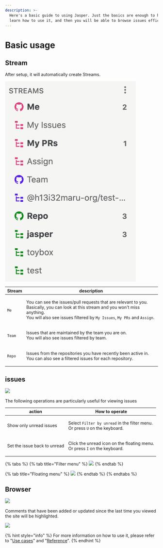```yaml
---
description: >-
  Here's a basic guide to using Jasper. Just the basics are enough to help you
  learn how to use it, and then you will be able to browse issues efficiently.
---
```


# Basic usage

## Stream

After setup, it will automatically create Streams.

![](../.gitbook/assets/initial-streams.png)

| Stream | description                                                                                                                                                                                                                                             |
| ------ | ------------------------------------------------------------------------------------------------------------------------------------------------------------------------------------------------------------------------------------------------------- |
| `Me`   | <p>You can see the issues/pull requests that are relevant to you. Basically, you can look at this stream and you won't miss anything. <br>You will also see issues filtered by <code>My Issues</code>, <code>My PRs</code> and <code>Assign</code>.</p> |
| `Team` | <p>Issues that are maintained by the team you are on.<br>You will also see issues filtered by team.</p>                                                                                                                                                 |
| `Repo` | <p>Issues from the repositories you have recently been active in.<br>You can also see a filtered issues for each repository.</p>                                                                                                                        |

## issues

![](../.gitbook/assets/03\_issues.png)

The following operations are particularly useful for viewing issues

| action                       | How to operate                                                                                              |
| ---------------------------- | ----------------------------------------------------------------------------------------------------------- |
| Show only unread issues      | <p>Select <code>Filter by unread</code> in the filter menu.<br>Or press <code>U</code> on the keyboard.</p> |
| Set the issue back to unread | <p>Click the unread icon on the floating menu.<br>Or press <code>I</code> on the keyboard.</p>              |

{% tabs %}
{% tab title="Filter menu" %}
![](../.gitbook/assets/filter\_by\_unread.png)
{% endtab %}

{% tab title="Floating menu" %}
![](../.gitbook/assets/hover\_unread.png)
{% endtab %}
{% endtabs %}

## Browser

![](../.gitbook/assets/03\_browser.png)

Comments that have been added or updated since the last time you viewed the site will be highlighted.

![](../.gitbook/assets/03\_highlight\_comment.png)





{% hint style="info" %}
For more information on how to use it, please refer to "[Use cases](../usecase/)" and "[Reference](../reference/)".
{% endhint %}
